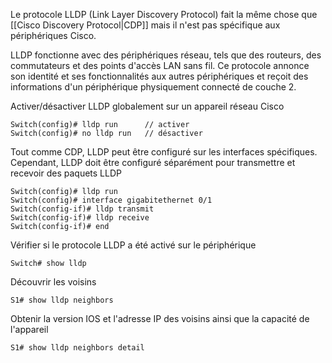 
Le protocole LLDP (Link Layer Discovery Protocol) fait la même chose que [[Cisco Discovery Protocol|CDP]] mais il n'est pas spécifique aux périphériques Cisco.

LLDP fonctionne avec des périphériques réseau, tels que des routeurs, des commutateurs et des points d'accès LAN sans fil. Ce protocole annonce son identité et ses fonctionnalités aux autres périphériques et reçoit des informations d'un périphérique physiquement connecté de couche 2.

Activer/désactiver LLDP globalement sur un appareil réseau Cisco
```
Switch(config)# lldp run      // activer
Switch(config)# no lldp run   // désactiver
```

Tout comme CDP, LLDP peut être configuré sur les interfaces spécifiques. Cependant, LLDP doit être configuré séparément pour transmettre et recevoir des paquets LLDP
```
Switch(config)# lldp run
Switch(config)# interface gigabitethernet 0/1
Switch(config-if)# lldp transmit
Switch(config-if)# lldp receive
Switch(config-if)# end
```

Vérifier si le protocole LLDP a été activé sur le périphérique
```
Switch# show lldp
```

Découvrir les voisins
```
S1# show lldp neighbors
```

Obtenir la version IOS et l'adresse IP des voisins ainsi que la capacité de l'appareil
```
S1# show lldp neighbors detail
```

